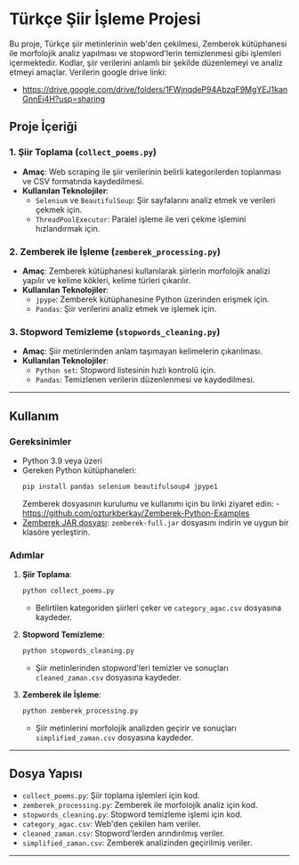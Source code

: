 
# Türkçe Şiir İşleme Projesi

Bu proje, Türkçe şiir metinlerinin web'den çekilmesi, Zemberek kütüphanesi ile morfolojik analiz yapılması ve stopword'lerin temizlenmesi gibi işlemleri içermektedir. Kodlar, şiir verilerini anlamlı bir şekilde düzenlemeyi ve analiz etmeyi amaçlar.
 Verilerin google drive linki:
 - https://drive.google.com/drive/folders/1FWjnqdeP94AbzqF9MgYEJ1kanGnnEj4H?usp=sharing


## Proje İçeriği

### 1. Şiir Toplama (`collect_poems.py`)
- **Amaç**: Web scraping ile şiir verilerinin belirli kategorilerden toplanması ve CSV formatında kaydedilmesi.
- **Kullanılan Teknolojiler**:
  - `Selenium` ve `BeautifulSoup`: Şiir sayfalarını analiz etmek ve verileri çekmek için.
  - `ThreadPoolExecutor`: Paralel işleme ile veri çekme işlemini hızlandırmak için.

### 2. Zemberek ile İşleme (`zemberek_processing.py`)
- **Amaç**: Zemberek kütüphanesi kullanılarak şiirlerin morfolojik analizi yapılır ve kelime kökleri, kelime türleri çıkarılır.
- **Kullanılan Teknolojiler**:
  - `jpype`: Zemberek kütüphanesine Python üzerinden erişmek için.
  - `Pandas`: Şiir verilerini analiz etmek ve işlemek için.

### 3. Stopword Temizleme (`stopwords_cleaning.py`)
- **Amaç**: Şiir metinlerinden anlam taşımayan kelimelerin çıkarılması.
- **Kullanılan Teknolojiler**:
  - `Python set`: Stopword listesinin hızlı kontrolü için.
  - `Pandas`: Temizlenen verilerin düzenlenmesi ve kaydedilmesi.

---

## Kullanım

### Gereksinimler
- Python 3.9 veya üzeri
- Gereken Python kütüphaneleri:
  ```bash
  pip install pandas selenium beautifulsoup4 jpype1
  ```
  Zemberek dosyasının kurulumu ve kullanımı için bu linki ziyaret edin:
  -https://github.com/ozturkberkay/Zemberek-Python-Examples
- [Zemberek JAR dosyası](https://github.com/ahmetaa/zemberek-nlp): `zemberek-full.jar` dosyasını indirin ve uygun bir klasöre yerleştirin.

### Adımlar
1. **Şiir Toplama**:
   ```bash
   python collect_poems.py
   ```
   - Belirtilen kategoriden şiirleri çeker ve `category_agac.csv` dosyasına kaydeder.

2. **Stopword Temizleme**:
   ```bash
   python stopwords_cleaning.py
   ```
   - Şiir metinlerinden stopword'leri temizler ve sonuçları `cleaned_zaman.csv` dosyasına kaydeder.

3. **Zemberek ile İşleme**:
   ```bash
   python zemberek_processing.py
   ```
   - Şiir metinlerini morfolojik analizden geçirir ve sonuçları `simplified_zaman.csv` dosyasına kaydeder.

---

## Dosya Yapısı

- `collect_poems.py`: Şiir toplama işlemleri için kod.
- `zemberek_processing.py`: Zemberek ile morfolojik analiz için kod.
- `stopwords_cleaning.py`: Stopword temizleme işlemi için kod.
- `category_agac.csv`: Web'den çekilen ham veriler.
- `cleaned_zaman.csv`: Stopword'lerden arındırılmış veriler.
- `simplified_zaman.csv`: Zemberek analizinden geçirilmiş veriler.

---


